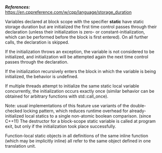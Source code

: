 ***References:*** https://en.cppreference.com/w/cpp/language/storage_duration

Variables declared at block scope with the specifier **static** have static storage duration but are initialized the first time control passes through their declaration (unless their initialization is zero- or constant-initialization, which can be performed before the block is first entered). On all further calls, the declaration is skipped.

If the initialization throws an exception, the variable is not considered to be initialized, and initialization will be attempted again the next time control passes through the declaration.

If the initialization recursively enters the block in which the variable is being initialized, the behavior is undefined.

If multiple threads attempt to initialize the same static local variable concurrently, the initialization occurs exactly once (similar behavior can be obtained for arbitrary functions with std::call_once).

Note: usual implementations of this feature use variants of the double-checked locking pattern, which reduces runtime overhead for already-initialized local statics to a single non-atomic boolean comparison.	(since C++11)
The destructor for a block-scope static variable is called at program exit, but only if the initialization took place successfully.

Function-local static objects in all definitions of the same inline function (which may be implicitly inline) all refer to the same object defined in one translation unit.
